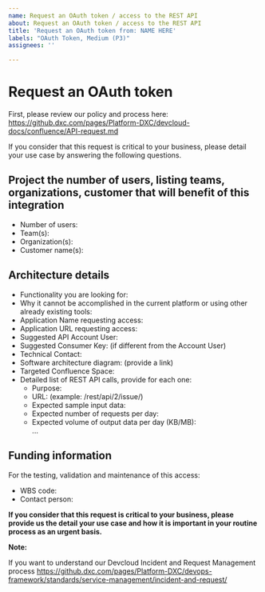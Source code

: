 ```yaml
---
name: Request an OAuth token / access to the REST API
about: Request an OAuth token / access to the REST API
title: 'Request an OAuth token from: NAME HERE'
labels: "OAuth Token, Medium (P3)"
assignees: ''

---
```


# Request an OAuth token

First, please review our policy and process here: https://github.dxc.com/pages/Platform-DXC/devcloud-docs/confluence/API-request.md

If you consider that this request is critical to your business, please detail your use case by answering the following questions.
    
## Project the number of users, listing teams, organizations, customer that will benefit of this integration

  * Number of users:
  * Team(s):
  * Organization(s): 
  * Customer name(s): 

## Architecture details

 * Functionality you are looking for:
 * Why it cannot be accomplished in the current platform or using other already existing tools: 
 * Application Name requesting access: 
 * Application URL requesting access: 
 * Suggested API Account User: 
 * Suggested Consumer Key: (if different from the Account User)
 * Technical Contact: 
 * Software architecture diagram: (provide a link)
 * Targeted Confluence Space:
 * Detailed list of REST API calls, provide for each one:
   * Purpose: 
   * URL: (example: /rest/api/2/issue/)
   * Expected sample input data: 
   * Expected number of requests per day: 
   * Expected volume of output data per day (KB/MB):    
   ...

## Funding information
For the testing, validation and maintenance of this access:
  * WBS code: 
  * Contact person:

**If you consider that this request is critical to your business, please provide us the detail your use case and how it is important in your routine process as an urgent basis.**


**Note:**

If you want to understand our Devcloud Incident and Request Management process https://github.dxc.com/pages/Platform-DXC/devops-framework/standards/service-management/incident-and-request/
